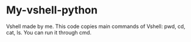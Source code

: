 # My-vshell-python
Vshell made by me.
This code copies main commands of Vshell: pwd, cd, cat, ls.
You can run it through cmd.
